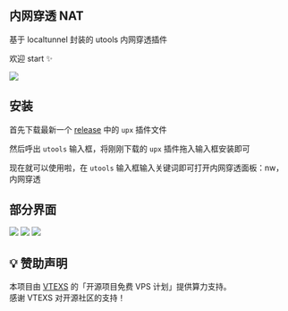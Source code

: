 ## 内网穿透 NAT

基于 localtunnel 封装的 utools 内网穿透插件

欢迎 start ✨

![](https://cdn.jsdelivr.net/gh/lblblong/image-bed@main/1634030014550QQ%E6%88%AA%E5%9B%BE20211012170819.png)

## 安装

首先下载最新一个 [release](https://github.com/zhongziqiang/nat-tools/releases) 中的 `upx` 插件文件

然后呼出 `utools` 输入框，将刚刚下载的 `upx` 插件拖入输入框安装即可

现在就可以使用啦，在 `utools` 输入框输入关键词即可打开内网穿透面板：nw，内网穿透

## 部分界面

![](https://cdn.jsdelivr.net/gh/lblblong/image-bed@main/1634030014550QQ%E6%88%AA%E5%9B%BE20211012170819.png)
![](https://cdn.jsdelivr.net/gh/lblblong/image-bed@main/1634030036322QQ%E6%88%AA%E5%9B%BE20211012171258.png)
![](https://cdn.jsdelivr.net/gh/lblblong/image-bed@main/1634030047907QQ%E6%88%AA%E5%9B%BE20211012170837.png)

## 💡 赞助声明

本项目由 [VTEXS](https://console.vtexs.com/?affid=1513) 的「开源项目免费 VPS 计划」提供算力支持。  
感谢 VTEXS 对开源社区的支持！